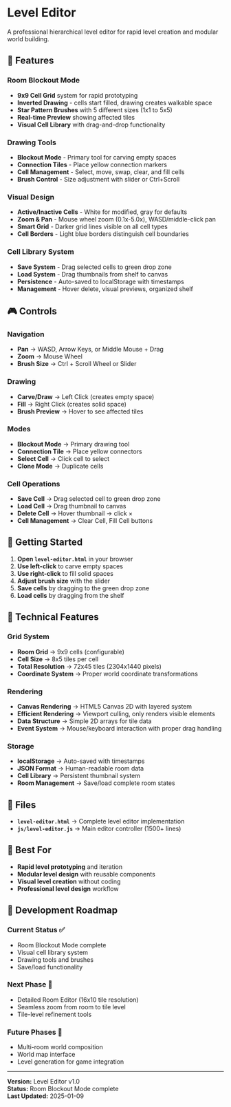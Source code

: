 # Level Editor

A professional hierarchical level editor for rapid level creation and modular world building.

## 🎨 **Features**

### **Room Blockout Mode**
- **9x9 Cell Grid** system for rapid prototyping
- **Inverted Drawing** - cells start filled, drawing creates walkable space
- **Star Pattern Brushes** with 5 different sizes (1x1 to 5x5)
- **Real-time Preview** showing affected tiles
- **Visual Cell Library** with drag-and-drop functionality

### **Drawing Tools**
- **Blockout Mode** - Primary tool for carving empty spaces
- **Connection Tiles** - Place yellow connection markers
- **Cell Management** - Select, move, swap, clear, and fill cells
- **Brush Control** - Size adjustment with slider or Ctrl+Scroll

### **Visual Design**
- **Active/Inactive Cells** - White for modified, gray for defaults
- **Zoom & Pan** - Mouse wheel zoom (0.1x-5.0x), WASD/middle-click pan
- **Smart Grid** - Darker grid lines visible on all cell types
- **Cell Borders** - Light blue borders distinguish cell boundaries

### **Cell Library System**
- **Save System** - Drag selected cells to green drop zone
- **Load System** - Drag thumbnails from shelf to canvas
- **Persistence** - Auto-saved to localStorage with timestamps
- **Management** - Hover delete, visual previews, organized shelf

## 🎮 **Controls**

### **Navigation**
- **Pan** → WASD, Arrow Keys, or Middle Mouse + Drag
- **Zoom** → Mouse Wheel
- **Brush Size** → Ctrl + Scroll Wheel or Slider

### **Drawing**
- **Carve/Draw** → Left Click (creates empty space)
- **Fill** → Right Click (creates solid space)
- **Brush Preview** → Hover to see affected tiles

### **Modes**
- **Blockout Mode** → Primary drawing tool
- **Connection Tile** → Place yellow connectors
- **Select Cell** → Click cell to select
- **Clone Mode** → Duplicate cells

### **Cell Operations**
- **Save Cell** → Drag selected cell to green drop zone
- **Load Cell** → Drag thumbnail to canvas
- **Delete Cell** → Hover thumbnail → click ×
- **Cell Management** → Clear Cell, Fill Cell buttons

## 🚀 **Getting Started**

1. **Open `level-editor.html`** in your browser
2. **Use left-click** to carve empty spaces
3. **Use right-click** to fill solid spaces
4. **Adjust brush size** with the slider
5. **Save cells** by dragging to the green drop zone
6. **Load cells** by dragging from the shelf

## 🔧 **Technical Features**

### **Grid System**
- **Room Grid** → 9x9 cells (configurable)
- **Cell Size** → 8x5 tiles per cell
- **Total Resolution** → 72x45 tiles (2304x1440 pixels)
- **Coordinate System** → Proper world coordinate transformations

### **Rendering**
- **Canvas Rendering** → HTML5 Canvas 2D with layered system
- **Efficient Rendering** → Viewport culling, only renders visible elements
- **Data Structure** → Simple 2D arrays for tile data
- **Event System** → Mouse/keyboard interaction with proper drag handling

### **Storage**
- **localStorage** → Auto-saved with timestamps
- **JSON Format** → Human-readable room data
- **Cell Library** → Persistent thumbnail system
- **Room Management** → Save/load complete room states

## 📁 **Files**

- **`level-editor.html`** → Complete level editor implementation
- **`js/level-editor.js`** → Main editor controller (1500+ lines)

## 🎯 **Best For**

- **Rapid level prototyping** and iteration
- **Modular level design** with reusable components
- **Visual level creation** without coding
- **Professional level design** workflow

## 🔄 **Development Roadmap**

### **Current Status** ✅
- Room Blockout Mode complete
- Visual cell library system
- Drawing tools and brushes
- Save/load functionality

### **Next Phase** 🔄
- Detailed Room Editor (16x10 tile resolution)
- Seamless zoom from room to tile level
- Tile-level refinement tools

### **Future Phases** 🔮
- Multi-room world composition
- World map interface
- Level generation for game integration

---

**Version:** Level Editor v1.0  
**Status:** Room Blockout Mode complete  
**Last Updated:** 2025-01-09
